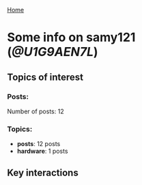 [Home](https://kelu124.github.io/echommunity/)

# Some info on __samy121__ (_@U1G9AEN7L_)


## Topics of interest

### Posts: 

Number of posts: 12

### Topics:

* __posts__: 12 posts
* __hardware__: 1 posts

## Key interactions 

